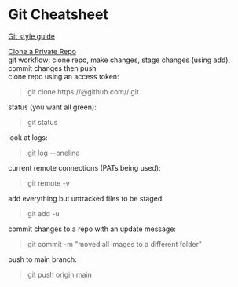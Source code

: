 # Git Cheatsheet    
[Git style guide](https://github.com/agis/git-style-guide)       

[Clone a Private Repo](https://stackoverflow.com/questions/2505096/clone-a-private-repository-github)       
git workflow: clone repo, make changes, stage changes (using add), commit changes then push   
clone repo using an access token:     
> git clone https://<pat>@github.com/<your account or organization>/<repo>.git

status (you want all green):      
> git status

look at logs:    
> git log --oneline

current remote connections (PATs being used):   
> git remote -v

add everything but untracked files to be staged:   
> git add -u

commit changes to a repo with an update message:   
> git commit -m "moved all images to a different folder"

push to main branch:   
> git push origin main 
